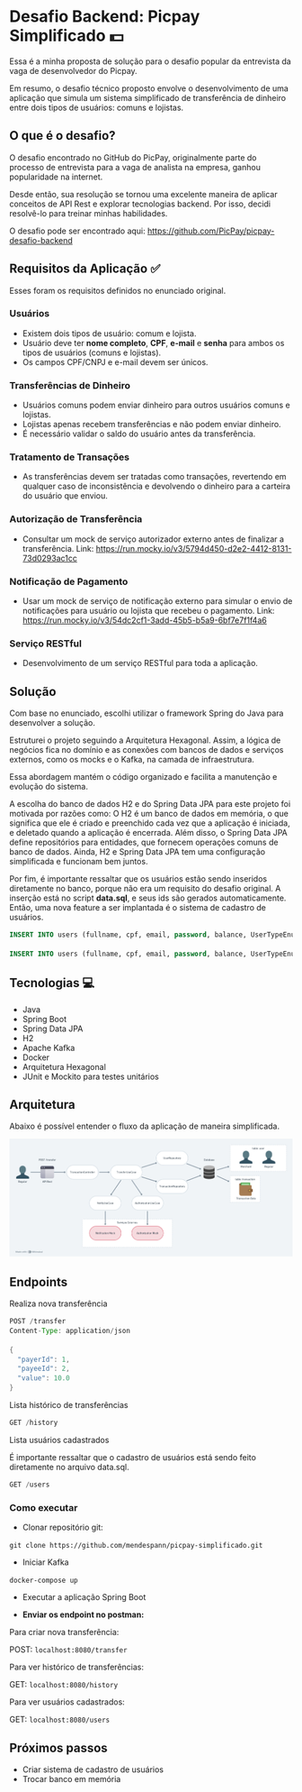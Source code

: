 # Desafio Backend: Picpay Simplificado 💵

Essa é a minha proposta de solução para o desafio popular da entrevista da vaga de desenvolvedor do Picpay.

Em resumo, o desafio técnico proposto envolve o desenvolvimento de uma aplicação que simula um sistema simplificado de transferência de dinheiro entre dois tipos de usuários: comuns e lojistas.

## O que é o desafio?

O desafio encontrado no GitHub do PicPay, originalmente parte do processo de entrevista para a vaga de analista na empresa, ganhou popularidade na internet.

Desde então, sua resolução se tornou uma excelente maneira de aplicar conceitos de API Rest e explorar tecnologias backend. Por isso, decidi resolvê-lo para treinar minhas habilidades.

O desafio pode ser encontrado aqui: <https://github.com/PicPay/picpay-desafio-backend>

## Requisitos da Aplicação ✅

Esses foram os requisitos definidos no enunciado original.

### Usuários

* Existem dois tipos de usuário: comum e lojista.
* Usuário deve ter **nome completo**, **CPF**, **e-mail** e **senha** para ambos os tipos de usuários (comuns e lojistas).
* Os campos CPF/CNPJ e e-mail devem ser únicos.

### Transferências de Dinheiro

* Usuários comuns podem enviar dinheiro para outros usuários comuns e lojistas.
* Lojistas apenas recebem transferências e não podem enviar dinheiro.
* É necessário validar o saldo do usuário antes da transferência.

### Tratamento de Transações

* As transferências devem ser tratadas como transações, revertendo em qualquer caso de inconsistência e devolvendo o dinheiro para a carteira do usuário que enviou.

### Autorização de Transferência

* Consultar um mock de serviço autorizador externo antes de finalizar a transferência.
Link: <https://run.mocky.io/v3/5794d450-d2e2-4412-8131-73d0293ac1cc>

### Notificação de Pagamento

* Usar um mock de serviço de notificação externo para simular o envio de notificações para usuário ou lojista que recebeu o pagamento.
Link: <https://run.mocky.io/v3/54dc2cf1-3add-45b5-b5a9-6bf7e7f1f4a6>

### Serviço RESTful

* Desenvolvimento de um serviço RESTful para toda a aplicação.

## Solução

Com base no enunciado, escolhi utilizar o framework Spring do Java para desenvolver a solução.

Estruturei o projeto seguindo a Arquitetura Hexagonal. Assim, a lógica de negócios fica no domínio e as conexões com bancos de dados e serviços externos, como os mocks e o Kafka, na camada de infraestrutura.

Essa abordagem mantém o código organizado e facilita a manutenção e evolução do sistema.

A escolha do banco de dados H2 e do Spring Data JPA para este projeto foi motivada por razões como: O H2 é um banco de dados em memória, o que significa que ele é criado e preenchido cada vez que a aplicação é iniciada, e deletado quando a aplicação é encerrada. Além disso, o Spring Data JPA define repositórios para entidades, que fornecem operações comuns de banco de dados.
Ainda, H2 e Spring Data JPA tem uma configuração simplificada e funcionam bem juntos.

Por fim, é importante ressaltar que os usuários estão sendo inseridos diretamente no banco, porque não era um requisito do desafio original. A inserção está no script **data.sql**, e seus ids são gerados automaticamente. Então, uma nova feature a ser implantada é o sistema de cadastro de usuários.

```SQL
INSERT INTO users (fullname, cpf, email, password, balance, UserTypeEnum) VALUES ('Pamela', '123.456.789-00', 'pamela@hotmail.com', '123', 100.0, 'REGULAR');

INSERT INTO users (fullname, cpf, email, password, balance, UserTypeEnum) VALUES ('Crystal', '123.456.783-00', 'crystal@hotmail.com', '123', 200.0, 'MERCHANT');
```

## Tecnologias 💻

* Java
* Spring Boot
* Spring Data JPA
* H2
* Apache Kafka
* Docker
* Arquitetura Hexagonal
* JUnit e Mockito para testes unitários

## Arquitetura

Abaixo é possível entender o fluxo da aplicação de maneira simplificada.

![Diagrama de Contexto](img/image.png)

## Endpoints

Realiza nova transferência

```java
POST /transfer
Content-Type: application/json

{
  "payerId": 1,
  "payeeId": 2,
  "value": 10.0
}
```

Lista histórico de transferências

```java
GET /history
```

Lista usuários cadastrados

É importante ressaltar que o cadastro de usuários está sendo feito diretamente no arquivo data.sql.

```java
GET /users
```

### Como executar

* Clonar repositório git:

`
git clone https://github.com/mendespann/picpay-simplificado.git
`

* Iniciar Kafka

`
docker-compose up
`

* Executar a aplicação Spring Boot

* **Enviar os endpoint no postman:**

Para criar nova transferência:

POST:
`
localhost:8080/transfer
`

Para ver histórico de transferências:

GET:
`
localhost:8080/history
`

Para ver usuários cadastrados:

GET:
`
localhost:8080/users
`

## Próximos passos

* Criar sistema de cadastro de usuários
* Trocar banco em memória
